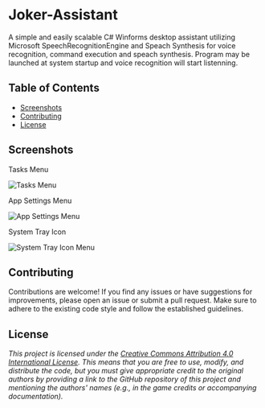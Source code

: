 
# **Joker-Assistant**

A simple and easily scalable C# Winforms desktop assistant utilizing Microsoft SpeechRecognitionEngine and Speach Synthesis for voice recognition, command execution and speach synthesis. Program may be launched at system startup and voice recognition will start listenning.

## **Table of Contents**

- [Screenshots](#Screenshots)
- [Contributing](#Contributing)
- [License](#License)

## Screenshots

Tasks Menu

![Tasks Menu](https://i.imgur.com/VyPte0x.png)

App Settings Menu

![App Settings Menu](https://i.imgur.com/v9h650k.png)

System Tray Icon

![System Tray Icon Menu](https://i.imgur.com/u6u9PnV.png)

## Contributing

Contributions are welcome! If you find any issues or have suggestions for improvements, please open an issue or submit a pull request. Make sure to adhere to the existing code style and follow the established guidelines.

## License

*This project is licensed under the [Creative Commons Attribution 4.0 International License](https://creativecommons.org/licenses/by/4.0/). This means that you are free to use, modify, and distribute the code, but you must give appropriate credit to the original authors by providing a link to the GitHub repository of this project and mentioning the authors' names (e.g., in the game credits or accompanying documentation).*